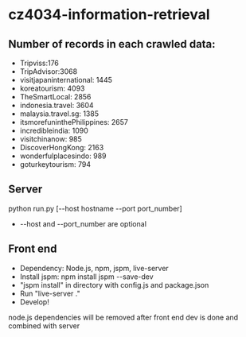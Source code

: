 # cz4034-information-retrieval
## Number of records in each crawled data:
- Tripviss:176
- TripAdvisor:3068
- visitjapaninternational: 1445
- koreatourism: 4093
- TheSmartLocal: 2856
- indonesia.travel: 3604
- malaysia.travel.sg: 1385
- itsmorefuninthePhilippines: 2657
- incredibleindia: 1090
- visitchinanow: 985
- DiscoverHongKong: 2163
- wonderfulplacesindo: 989
- goturkeytourism: 794

## Server
python run.py [--host hostname --port port_number] 
* --host and --port_number are optional

## Front end
- Dependency: Node.js, npm, jspm, live-server
- Install jspm: npm install jspm --save-dev
- "jspm install" in directory with config.js and package.json
- Run "live-server ."
- Develop!

node.js dependencies will be removed after front end dev is done and combined with server
